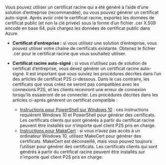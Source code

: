 Vous pouvez utiliser un certificat racine qui a été généré à l’aide d’une solution d’entreprise (recommandée), ou vous pouvez générer un certificat auto-signé. Après avoir créé le certificat racine, exportez les données de certificat public (et non la clé privée) sous la forme d’un fichier .cer X.509 encodé en base 64, puis chargez les données de certificat public dans Azure.

* **Certificat d’entreprise :** si vous utilisez une solution d’entreprise, vous pouvez utiliser votre chaîne de certificats existante. Obtenez le fichier .cer pour le certificat racine que vous souhaitez utiliser.
* **Certificat racine auto-signé :** si vous n’utilisez pas de solution de certificat d’entreprise, vous devez générer un certificat racine auto-signé. Il est important que vous suiviez les procédures décrites dans l’un des articles de certificat P2S ci-dessous. Dans le cas contraire, les certificats que vous créez ne seront pas compatibles avec les connexions P2S, et les clients recevront une erreur de connexion lorsqu’ils essaieront de se connecter. Les procédures décrites dans les articles ci-après génèrent un certificat compatible :

  * [Instructions pour PowerShell sur Windows 10](../articles/vpn-gateway/vpn-gateway-certificates-point-to-site.md) : ces instructions requièrent Windows 10 et PowerShell pour générer des certificats. Les certificats clients qui sont générés à partir du certificat racine peuvent être installés sur n’importe quel client P2S pris en charge.
  * [Instructions pour MakeCert](../articles/vpn-gateway/vpn-gateway-certificates-point-to-site-makecert.md) : si vous n’avez pas accès à un ordinateur Windows 10, utilisez MakeCert pour générer des certificats. MakeCert est déconseillé, mais vous pouvez toujours l’utiliser pour générer des certificats. Les certificats clients qui sont générés à partir du certificat racine peuvent être installés sur n’importe quel client P2S pris en charge.